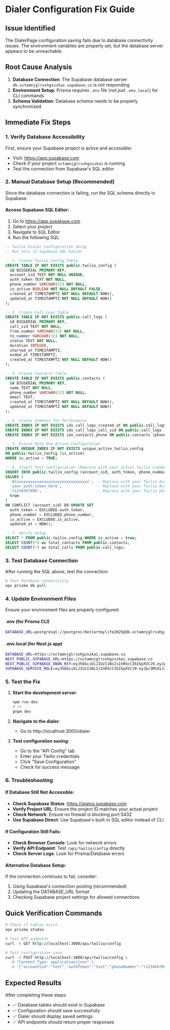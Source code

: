 # Dialer Configuration Fix Guide

## Issue Identified
The DialerPage configuration saving fails due to database connectivity issues. The environment variables are properly set, but the database server appears to be unreachable.

## Root Cause Analysis
1. **Database Connection**: The Supabase database server `db.xctamnjglrsxhgzszkai.supabase.co` is not responding
2. **Environment Setup**: Prisma requires `.env` file (not just `.env.local`) for CLI commands
3. **Schema Validation**: Database schema needs to be properly synchronized

## Immediate Fix Steps

### 1. Verify Database Accessibility
First, ensure your Supabase project is active and accessible:
- Visit: https://app.supabase.com
- Check if your project `xctamnjglrsxhgzszkai` is running
- Test the connection from Supabase's SQL editor

### 2. Manual Database Setup (Recommended)
Since the database connection is failing, run the SQL schema directly in Supabase:

#### Access Supabase SQL Editor:
1. Go to https://app.supabase.com
2. Select your project
3. Navigate to SQL Editor
4. Run the following SQL:

```sql
-- Twilio Dialer Configuration Setup
-- Run this in Supabase SQL Editor

-- 1. Create Twilio Config Table
CREATE TABLE IF NOT EXISTS public.twilio_config (
  id BIGSERIAL PRIMARY KEY,
  account_sid TEXT NOT NULL UNIQUE,
  auth_token TEXT NOT NULL,
  phone_number VARCHAR(32) NOT NULL,
  is_active BOOLEAN NOT NULL DEFAULT FALSE,
  created_at TIMESTAMPTZ NOT NULL DEFAULT NOW(),
  updated_at TIMESTAMPTZ NOT NULL DEFAULT NOW()
);

-- 2. Create Call Logs Table
CREATE TABLE IF NOT EXISTS public.call_logs (
  id BIGSERIAL PRIMARY KEY,
  call_sid TEXT NOT NULL,
  from_number VARCHAR(32) NOT NULL,
  to_number VARCHAR(32) NOT NULL,
  status TEXT NOT NULL,
  duration INTEGER,
  started_at TIMESTAMPTZ,
  ended_at TIMESTAMPTZ,
  created_at TIMESTAMPTZ NOT NULL DEFAULT NOW()
);

-- 3. Create Contacts Table
CREATE TABLE IF NOT EXISTS public.contacts (
  id BIGSERIAL PRIMARY KEY,
  name TEXT NOT NULL,
  phone_number VARCHAR(32) NOT NULL,
  email TEXT,
  created_at TIMESTAMPTZ NOT NULL DEFAULT NOW(),
  updated_at TIMESTAMPTZ NOT NULL DEFAULT NOW()
);

-- 4. Create Indexes for Performance
CREATE INDEX IF NOT EXISTS idx_call_logs_created_at ON public.call_logs (created_at DESC);
CREATE INDEX IF NOT EXISTS idx_call_logs_call_sid ON public.call_logs (call_sid);
CREATE INDEX IF NOT EXISTS idx_contacts_phone ON public.contacts (phone_number);

-- 5. Ensure Only One Active Configuration
CREATE UNIQUE INDEX IF NOT EXISTS unique_active_twilio_config
ON public.twilio_config (is_active)
WHERE is_active = TRUE;

-- 6. Insert Test Configuration (Replace with your actual Twilio credentials)
INSERT INTO public.twilio_config (account_sid, auth_token, phone_number, is_active)
VALUES (
  'ACxxxxxxxxxxxxxxxxxxxxxxxxxxxxxxxx', -- Replace with your Twilio Account SID
  'your_auth_token_here',               -- Replace with your Twilio Auth Token
  '+1234567890',                        -- Replace with your Twilio phone number
  true
)
ON CONFLICT (account_sid) DO UPDATE SET
  auth_token = EXCLUDED.auth_token,
  phone_number = EXCLUDED.phone_number,
  is_active = EXCLUDED.is_active,
  updated_at = NOW();

-- 7. Verify Setup
SELECT * FROM public.twilio_config WHERE is_active = true;
SELECT COUNT(*) as total_contacts FROM public.contacts;
SELECT COUNT(*) as total_calls FROM public.call_logs;
```

### 3. Test Database Connection
After running the SQL above, test the connection:

```bash
# Test database connectivity
npx prisma db pull
```

### 4. Update Environment Files
Ensure your environment files are properly configured:

#### .env (for Prisma CLI)
```bash
DATABASE_URL=postgresql://postgres:Restartmylife2025@db.xctamnjglrsxhgzszkai.supabase.co:5432/postgres
```

#### .env.local (for Next.js app)
```bash
DATABASE_URL=https://xctamnjglrsxhgzszkai.supabase.co
NEXT_PUBLIC_SUPABASE_URL=https://xctamnjglrsxhgzszkai.supabase.co
NEXT_PUBLIC_SUPABASE_ANON_KEY=eyJhbGciOiJIUzI1NiIsInR5cCI6IkpXVCJ9.eyJpc3MiOiJzdXBhYmFzZSIsInJlZiI6InhjdGFtbmpnbHJzeGhnenN6a2FpIiwicm9sZSI6ImFub24iLCJpYXQiOjE3NDcwMDkxOTksImV4cCI6MjA2MjU4NTE5OX0.-nV61eUXRtnJdXPeV9a2XY5qJ8LsZW_J47IR1maPALM
SUPABASE_SERVICE_ROLE=eyJhbGciOiJIUzI1NiIsInR5cCI6IkpXVCJ9.eyJpc3MiOiJzdXBhYmFzZSIsInJlZiI6InhjdGFtbmpnbHJzeGhnenN6a2FpIiwicm9sZSI6InNlcnZpY2Vfcm9sZSIsImlhdCI6MTc0NzAwOTE5OSwiZXhwIjoyMDYyNTg1MTk5fQ.to1oMjVFx8YCbG8TheIJIn_Ii3UYxKjyB3iZLLB3Pdo
```

### 5. Test the Fix
1. **Start the development server**:
   ```bash
   npm run dev
   # or
   pnpm dev
   ```

2. **Navigate to the dialer**:
   - Go to http://localhost:3000/dialer

3. **Test configuration saving**:
   - Go to the "API Config" tab
   - Enter your Twilio credentials
   - Click "Save Configuration"
   - Check for success message

### 6. Troubleshooting

#### If Database Still Not Accessible:
- **Check Supabase Status**: https://status.supabase.com
- **Verify Project URL**: Ensure the project ID matches your actual project
- **Check Network**: Ensure no firewall is blocking port 5432
- **Use Supabase Direct**: Use Supabase's built-in SQL editor instead of CLI

#### If Configuration Still Fails:
- **Check Browser Console**: Look for network errors
- **Verify API Endpoint**: Test `/api/twilio/config` directly
- **Check Server Logs**: Look for Prisma/Database errors

#### Alternative Database Setup:
If the connection continues to fail, consider:
1. Using Supabase's connection pooling (recommended)
2. Updating the DATABASE_URL format
3. Checking Supabase project settings for allowed connections

## Quick Verification Commands

```bash
# Check if tables exist
npx prisma studio

# Test API endpoint
curl -X GET http://localhost:3000/api/twilio/config

# Test configuration save
curl -X POST http://localhost:3000/api/twilio/config \
  -H "Content-Type: application/json" \
  -d '{"accountSid":"test","authToken":"test","phoneNumber":"+1234567890"}'
```

## Expected Results
After completing these steps:
- ✅ Database tables should exist in Supabase
- ✅ Configuration should save successfully
- ✅ Dialer should display saved settings
- ✅ API endpoints should return proper responses